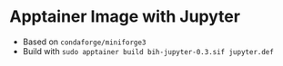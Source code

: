 # Apptainer Image with Jupyter
- Based on `condaforge/miniforge3`
- Build with `sudo apptainer build bih-jupyter-0.3.sif jupyter.def`
